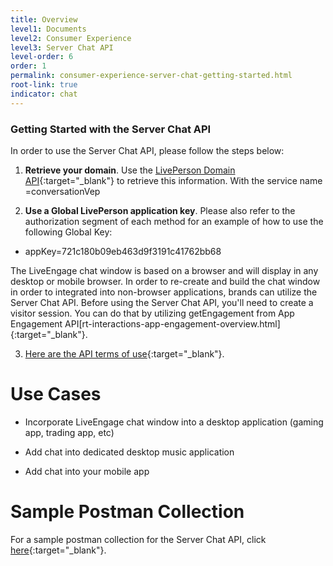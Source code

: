 ```yaml
---
title: Overview
level1: Documents
level2: Consumer Experience
level3: Server Chat API
level-order: 6
order: 1
permalink: consumer-experience-server-chat-getting-started.html
root-link: true
indicator: chat
---
```



### Getting Started with the Server Chat API


In order to use the Server Chat API, please follow the steps below:

1. **Retrieve your domain**. Use the [LivePerson Domain API](agent-domain-domain-api.html){:target="_blank"} to retrieve this information. With the service name =conversationVep

2. **Use a Global LivePerson application key**. Please also refer to the authorization segment of each method for an example of how to use the following Global Key:

  - appKey=721c180b09eb463d9f3191c41762bb68

The LiveEngage chat window is based on a browser and will display in any desktop or mobile browser. In order to re-create and build the chat window in order to integrated into non-browser applications, brands can utilize the Server Chat API. Before using the Server Chat API, you'll need to create a visitor session. You can do that by utilizing getEngagement from App Engagement API[rt-interactions-app-engagement-overview.html]{:target="_blank"}.


3. [Here are the API terms of use](https://www.liveperson.com/policies/apitou){:target="_blank"}.


# Use Cases

- Incorporate LiveEngage chat window into a desktop application (gaming app, trading app, etc)

- Add chat into dedicated desktop music application

- Add chat into your mobile app

# Sample Postman Collection

For a sample postman collection for the Server Chat API, click [here](consumer-experience-server-chat-sample.html){:target="_blank"}.
